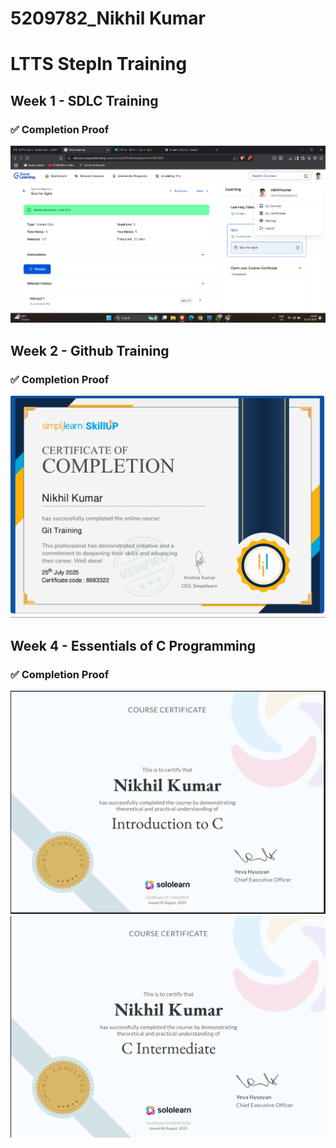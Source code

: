 # 5209782_Nikhil Kumar

# LTTS StepIn Training 

## Week 1 - SDLC Training

### ✅ Completion Proof

![SDLC Training Screenshot](https://github.com/Nikhil2374/5209782_Nikhil-Kumar/blob/main/SDLC/SDLC_Completion_Proof.png)

## Week 2 - Github Training

### ✅ Completion Proof
![Git Training Screenshot](https://github.com/Nikhil2374/5209782_Nikhil-Kumar/blob/main/GIT/Git%20Certificate%20Simplilearn%20ss.png)

## Week 4 - Essentials of C Programming

### ✅ Completion Proof
![C Training Screenshot](https://github.com/Nikhil2374/5209782_Nikhil-Kumar/blob/main/C/Screenshot%202025-08-05%20230025.png)
![C Training Screenshot](https://github.com/Nikhil2374/5209782_Nikhil-Kumar/blob/main/C/Screenshot%202025-08-06%20150600.png)
